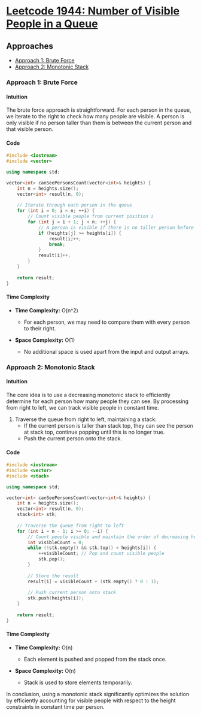 # [Leetcode 1944: Number of Visible People in a Queue](https://leetcode.com/problems/number-of-visible-people-in-a-queue/)

## Approaches

- [Approach 1: Brute Force](#approach-1-brute-force)
- [Approach 2: Monotonic Stack](#approach-2-monotonic-stack)

### Approach 1: Brute Force

#### Intuition

The brute force approach is straightforward. For each person in the queue, we iterate to the right to check how many people are visible. A person is only visible if no person taller than them is between the current person and that visible person.

#### Code

```cpp
#include <iostream>
#include <vector>

using namespace std;

vector<int> canSeePersonsCount(vector<int>& heights) {
    int n = heights.size();
    vector<int> result(n, 0);
    
    // Iterate through each person in the queue
    for (int i = 0; i < n; ++i) {
        // Count visible people from current position i
        for (int j = i + 1; j < n; ++j) {
            // A person is visible if there is no taller person before them
            if (heights[j] >= heights[i]) {
                result[i]++;
                break;
            }
            result[i]++;
        }
    }
    
    return result;
}
```

#### Time Complexity

- **Time Complexity:** O(n^2)
  - For each person, we may need to compare them with every person to their right.
  
- **Space Complexity:** O(1)
  - No additional space is used apart from the input and output arrays.

### Approach 2: Monotonic Stack

#### Intuition

The core idea is to use a decreasing monotonic stack to efficiently determine for each person how many people they can see. By processing from right to left, we can track visible people in constant time.

1. Traverse the queue from right to left, maintaining a stack:
   - If the current person is taller than stack top, they can see the person at stack top, continue popping until this is no longer true.
   - Push the current person onto the stack.

#### Code

```cpp
#include <iostream>
#include <vector>
#include <stack>

using namespace std;

vector<int> canSeePersonsCount(vector<int>& heights) {
    int n = heights.size();
    vector<int> result(n, 0);
    stack<int> stk;
    
    // Traverse the queue from right to left
    for (int i = n - 1; i >= 0; --i) {
        // Count people visible and maintain the order of decreasing heights
        int visibleCount = 0;
        while (!stk.empty() && stk.top() < heights[i]) {
            ++visibleCount; // Pop and count visible people
            stk.pop();
        }
        
        // Store the result
        result[i] = visibleCount + (stk.empty() ? 0 : 1);
        
        // Push current person onto stack
        stk.push(heights[i]);
    }
    
    return result;
}
```

#### Time Complexity

- **Time Complexity:** O(n)
  - Each element is pushed and popped from the stack once.
  
- **Space Complexity:** O(n)
  - Stack is used to store elements temporarily.

In conclusion, using a monotonic stack significantly optimizes the solution by efficiently accounting for visible people with respect to the height constraints in constant time per person.

